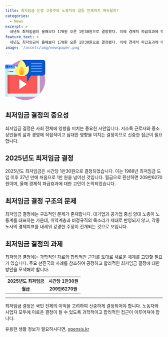 ```yaml
---
title: 최저임금 논쟁 고용주와 노동자의 갈등 언제까지 계속될까?
categories:
  - News
excerpt: >
  내년도 최저임금이 올해보다 170원 오른 1만30원으로 결정됐다. 이에 경제적 파급효과에 대한 고민이 반복됐고, 인상률은 낮아 노동계와 경영계의 반발이 나온 상황이다. 최저임금 결정에는 결정 구조의 문제도 작용하며, 취약계층의 목소리가 반영되지 않고 있음을 지적했다. 이에 새로운 체계를 고민해야 한다는 의견이 제시되었다.
feature_text: >
  내년도 최저임금이 올해보다 170원 오른 1만30원으로 결정됐다. 이에 경제적 파급효과에 대한 고민이 반복됐고, 인상률은 낮아 노동계와 경영계의 반발이 나온 상황이다. 최저임금 결정에는 결정 구조의 문제도 작용하며, 취약계층의 목소리가 반영되지 않고 있음을 지적했다. 이에 새로운 체계를 고민해야 한다는 의견이 제시되었다.
image: '/assets/img/newspaper.png'
---
```


<p><img src="/assets/img/news.png" alt="rentncar 속보" /></p>

<h2 data-ke-size="size26">최저임금 결정의 중요성</h2>

<p data-ke-size="size16">최저임금 결정은 사회 전체에 영향을 미치는 중요한 사안입니다. 저소득 근로자와 중소상인들의 삶과 경영에 직접적이고 심대한 영향을 미치는 결정이므로 신중한 접근이 필요합니다.</p>

<h2 data-ke-size="size26">2025년도 최저임금 결정</h2>

<p data-ke-size="size16">2025년도 최저임금은 시간당 1만30원으로 결정되었습니다. 이는 1988년 최저임금 도입 이후 37년 만에 처음으로 1만 원을 넘어선 것입니다. 월급으로 환산하면 209만6270원이며, 올해 경제적 파급효과에 대한 고민이 논의되었습니다.</p>

<h2 data-ke-size="size26">최저임금 결정 구조의 문제</h2>

<p data-ke-size="size16">최저임금 결정에는 구조적인 문제가 존재합니다. 대기업과 공기업 중심 양대 노총이 노동계를 대표하는 가운데, 취약계층과 비정규직의 목소리가 제대로 반영되지 않고, 각종 노사의 경제지표를 내세워 강경한 주장이 전개되는 것으로 보입니다.</p>

<h2 data-ke-size="size26">최저임금 결정의 과제</h2>

<p data-ke-size="size16">최저임금 결정에는 과학적인 자료와 합리적인 근거를 토대로 새로운 체계를 고민할 필요가 있습니다. 주요 선진국의 사례를 참조하여 공정하고 합리적인 최저임금 결정에 대한 방안을 모색해야 합니다.</p>

<table>
    <tr>
        <td style="text-align: center; height: 17px;"><b>2025년도 최저임금</b></td>
        <td style="text-align: center; height: 17px;"><b>시간당 1만30원</b></td>
    </tr>
    <tr>
        <td style="text-align: center; height: 17px;"><b>월급</b></td>
        <td style="text-align: center; height: 17px;"><b>209만6270원</b></td>
    </tr>
</table>

<hr> 

<p data-ke-size="size16">최저임금 결정은 국민 전체의 이익을 고려하여 신중하게 결정되어야 합니다. 노동자와 사업자 모두에 이로운 결정이 될 수 있도록 과학적이고 합리적인 접근이 이루어져야 합니다.</p>
유용한 생활 정보가 필요하시다면, <a href="https://opensis.kr" rel="dofollow">opensis.kr</a>


